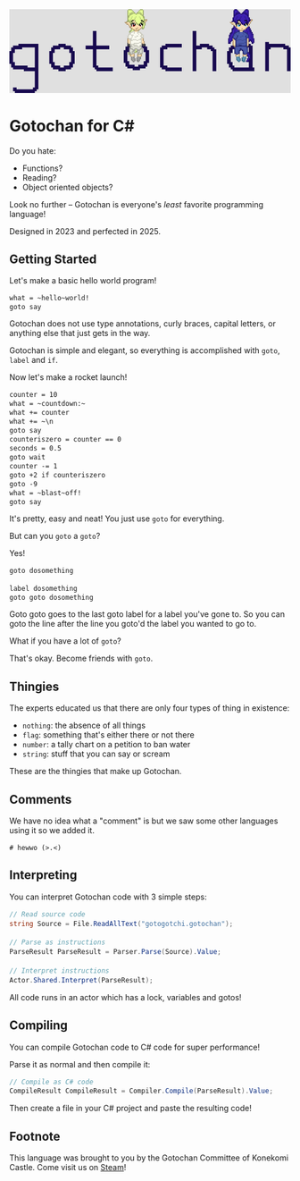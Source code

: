 <img src="https://github.com/gotochan-org/GotochanCs/blob/main/Assets/GotochanIcon2x.png?raw=true">

# Gotochan for C#

Do you hate:

- Functions?
- Reading?
- Object oriented objects?

Look no further – Gotochan is everyone's *least* favorite programming language!

Designed in 2023 and perfected in 2025.

## Getting Started

Let's make a basic hello world program!

```gotochan
what = ~hello~world!
goto say
```

Gotochan does not use type annotations, curly braces, capital letters, or anything else that just gets in the way.

Gotochan is simple and elegant, so everything is accomplished with `goto`, `label` and `if`.

Now let's make a rocket launch!

```gotochan
counter = 10
what = ~countdown:~
what += counter
what += ~\n
goto say
counteriszero = counter == 0
seconds = 0.5
goto wait
counter -= 1
goto +2 if counteriszero
goto -9
what = ~blast~off!
goto say
```

It's pretty, easy and neat! You just use `goto` for everything.

But can you `goto` a `goto`?

Yes!

```gotochan
goto dosomething

label dosomething
goto goto dosomething
```

Goto goto goes to the last goto label for a label you've gone to.
So you can goto the line after the line you goto'd the label you wanted to go to.

What if you have a lot of `goto`?

That's okay. Become friends with `goto`.

## Thingies

The experts educated us that there are only four types of thing in existence:

- `nothing`: the absence of all things
- `flag`: something that's either there or not there
- `number`: a tally chart on a petition to ban water
- `string`: stuff that you can say or scream

These are the thingies that make up Gotochan.

## Comments

We have no idea what a "comment" is but we saw some other languages using it so we added it.

```gotochan
# hewwo (>.<)
```

## Interpreting

You can interpret Gotochan code with 3 simple steps:

```cs
// Read source code
string Source = File.ReadAllText("gotogotchi.gotochan");

// Parse as instructions
ParseResult ParseResult = Parser.Parse(Source).Value;

// Interpret instructions
Actor.Shared.Interpret(ParseResult);
```

All code runs in an actor which has a lock, variables and gotos!

## Compiling

You can compile Gotochan code to C# code for super performance!

Parse it as normal and then compile it:

```cs
// Compile as C# code
CompileResult CompileResult = Compiler.Compile(ParseResult).Value;
```

Then create a file in your C# project and paste the resulting code!

## Footnote

This language was brought to you by the Gotochan Committee of Konekomi Castle.
Come visit us on [Steam](https://store.steampowered.com/app/3812300)!